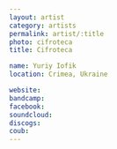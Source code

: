 ```yaml
---
layout: artist
category: artists
permalink: artist/:title
photo: cifroteca
title: Cifroteca

name: Yuriy Iofik
location: Crimea, Ukraine

website: 
bandcamp: 
facebook: 
soundcloud: 
discogs: 
coub: 
---
```

